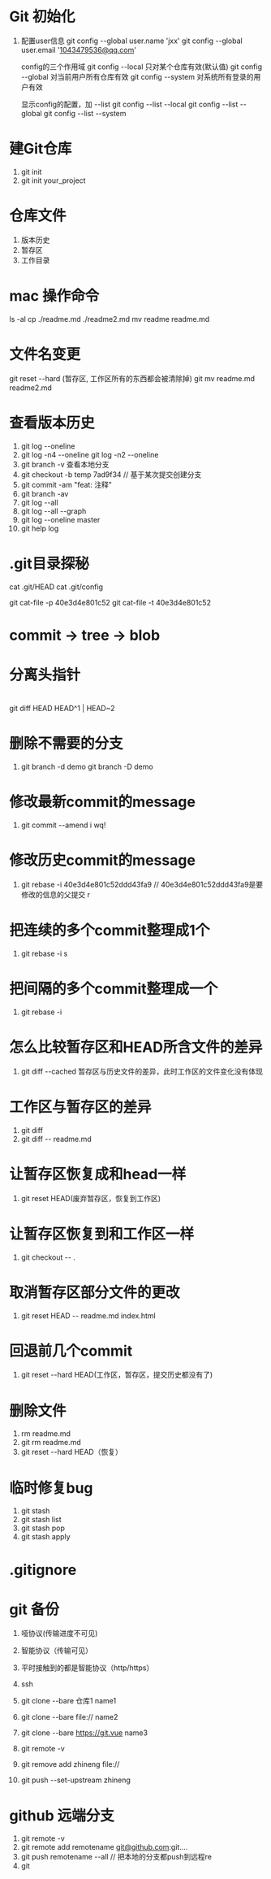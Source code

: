 
# Git 初始化
1. 配置user信息
   git config --global user.name 'jxx'
   git config --global user.email '1043479536@qq.com'

   config的三个作用域
   git config --local 只对某个仓库有效(默认值)
   git config --global 对当前用户所有仓库有效
   git config --system 对系统所有登录的用户有效

   显示config的配置，加 --list
   git config --list --local
   git config --list --global
   git config --list --system


# 建Git仓库
1. git init
2. git init your_project

# 仓库文件
1. 版本历史
2. 暂存区
3. 工作目录


# mac 操作命令
ls -al
cp ./readme.md  ./readme2.md
mv readme readme.md

# 文件名变更
git reset --hard (暂存区, 工作区所有的东西都会被清除掉)
git mv readme.md readme2.md


# 查看版本历史
1. git log --oneline
2. git log -n4 --oneline  git log -n2 --oneline
3. git branch -v 查看本地分支
4. git checkout -b temp 7ad9f34 // 基于某次提交创建分支
5. git commit -am "feat: 注释"
6. git branch -av
7. git log --all
8. git log --all --graph
9. git log --oneline master
10. git help log


# .git目录探秘
cat .git/HEAD
cat .git/config

git cat-file -p 40e3d4e801c52
git cat-file -t 40e3d4e801c52

# commit -> tree -> blob

# 分离头指针


# 
git diff HEAD HEAD^1 | HEAD~2


# 删除不需要的分支
1. git branch -d demo
   git branch -D demo

# 修改最新commit的message
1. git commit --amend
   i wq!

# 修改历史commit的message
1. git rebase -i 40e3d4e801c52ddd43fa9 // 40e3d4e801c52ddd43fa9是要修改的信息的父提交
   r

# 把连续的多个commit整理成1个
1. git rebase -i 
   s

# 把间隔的多个commit整理成一个
1. git rebase -i 
   
# 怎么比较暂存区和HEAD所含文件的差异
1. git diff --cached 暂存区与历史文件的差异，此时工作区的文件变化没有体现

# 工作区与暂存区的差异
1. git diff
2. git diff -- readme.md

# 让暂存区恢复成和head一样
1. git reset HEAD(废弃暂存区，恢复到工作区)

# 让暂存区恢复到和工作区一样
1. git checkout -- .

# 取消暂存区部分文件的更改
1. git reset HEAD -- readme.md index.html

# 回退前几个commit
1. git reset --hard HEAD(工作区，暂存区，提交历史都没有了)

# 删除文件
1. rm readme.md
2. git rm readme.md
3. git reset --hard HEAD（恢复）

# 临时修复bug
1. git stash
2. git stash list
3. git stash pop
4. git stash apply


# .gitignore

# git 备份
1. 哑协议(传输进度不可见)
2. 智能协议（传输可见）
3. 平时接触到的都是智能协议（http/https）
4. ssh

5. git clone --bare 仓库1            name1
6. git clone --bare file://         name2
7. git clone --bare https://git.vue name3
8. git remote -v
9. git remove add zhineng file://
10. git push --set-upstream zhineng 

# github 远端分支
1. git remote -v
2. git remote add remotename git@github.com:git....
3. git push remotename --all // 把本地的分支都push到远程re
4. git 

